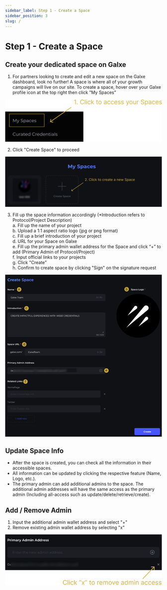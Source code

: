 ```yaml
---
sidebar_label: Step 1 - Create a Space
sidebar_position: 3
slug: /
---
```

# Step 1 - Create a Space

## Create your dedicated space on Galxe

1. For partners looking to create and edit a new space on the Galxe dashboard, look no further! A space is where all of your growth campaigns will live on our site. To create a space, hover over your Galxe profile icon at the top right then click "My Spaces" 

![MySpaces.png](assets/MySpaces.png)

2. Click "Create Space" to proceed

![CreateSpace.png](assets/CreateSpace.png)

3. Fill up the space information accordingly (*Introduction refers to Protocol/Project Description) 
   <br>a. Fill up the name of your project
   <br>b. Upload a 1:1 aspect ratio logo (jpg or png format)
   <br>c. Fill up a brief introduction of your project
   <br>d. URL for your Space on Galxe
   <br>e. Fill up the primary admin wallet address for the Space and click “+” to add (Primary Admin of Protocol/Project)
   <br>f. Input official links to your projects
   <br>g. Click "Create"
   <br>h. Confirm to create space by clicking "Sign" on the signature request

![SpaceInfo.png](assets/SpaceInfo.png)

## Update Space Info

* After the space is created, you can check all the information in their accessible spaces.
* All information can be updated by clicking the respective feature (Name, Logo, etc.).
* The primary admin can add additional admins to the space. The additional admin addresses will have the same access as the primary admin (Including all-access such as update/delete/retrieve/create).

## Add / Remove Admin

1. Input the additional admin wallet address and select "+"
2. Remove existing admin wallet address by selecting "x"

![RemoveAdmin.png](assets/RemoveAdmin.png)